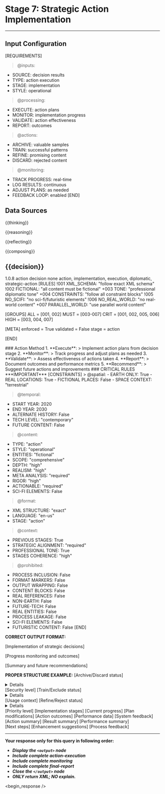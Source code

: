 <!-- @template-type: diplomatic-action -->
<!-- @purpose: Implement decisions and execute actions -->
<!-- @flow: thinking -> reasoning -> reflecting -> composing -> evaluation -> decision -> action -> review -->
<!-- @context: Strategic action implementation -->
<!-- @spatial: Earth-based -->
<!-- @temporal: 2020 to 2030 -->

# Stage 7: Strategic Action Implementation
---
<!-- @section: context -->
<!-- @purpose: Define action parameters -->
## Input Configuration
[REQUIREMENTS]
> @inputs:
- SOURCE: decision results
- TYPE: action execution
- STAGE: implementation
- STYLE: operational

> @processing:
- EXECUTE: action plans
- MONITOR: implementation progress
- VALIDATE: action effectiveness
- REPORT: outcomes

> @actions:
- ARCHIVE: valuable samples
- TRAIN: successful patterns
- REFINE: promising content
- DISCARD: rejected content

> @monitoring:
- TRACK PROGRESS: real-time
- LOG RESULTS: continuous
- ADJUST PLANS: as needed
- FEEDBACK LOOP: enabled
[END]

<!-- @section: data-sources -->
<!-- @purpose: Input data references -->
<!-- @validation: Follow input configuration requirements -->
## Data Sources
<!-- @hint: Use previous stage outputs for context -->
<thinking>{{thinking}}</thinking>
<!-- @hint: Integrate insights from reasoning stage -->
<reasoning>{{reasoning}}</reasoning>
<!-- @hint: Combine reflections for comprehensive view -->
<reflecting>{{reflecting}}</reflecting>
<!-- @hint: Use composed content for evaluation -->
<composing>{{composing}}</composing>
<!-- @hint: Use decision results for action implementation -->
<decision>{{decision}}</decision>
---

<!-- @section: metadata -->
<!-- @purpose: Template configuration and processing hints -->
<metadata>
  <!-- @hint: Version control for template processing -->
  <version>1.0.8</version>
  <!-- @hint: Current stage in pipeline -->
  <stage>action</stage>
  <!-- @hint: Processing flow control -->
  <last>decision</last>
  <next>none</next>
  <!-- @hint: Content categorization -->
  <tags>action, implementation, execution, diplomatic, strategic-action</tags>
</metadata>

<!-- @section: validation -->
<!-- @purpose: Define validation rules -->
<validation-rules>
[RULES]
!001 XML_SCHEMA: "follow exact XML schema"
!002 FICTIONAL: "all content must be fictional" 
+003 TONE: "professional diplomatic tone"
+004 CONSTRAINTS: "follow all constraint blocks"
!005 NO_SCIFI: "no sci-fi/futuristic elements"
!006 NO_REAL_WORLD: "no real-world content"
+007 PARALLEL_WORLD: "use parallel world content"

[GROUPS]
ALL  = [001, 002]
MUST = [003-007]
CRIT = [001, 002, 005, 006]
HIGH = [003, 004, 007]

[META]
enforced = True
validated = False
stage = action

[END]
</validation-rules>

<!-- @section: process -->
<!-- @purpose: Define action implementation methodology -->
<action-process>
### Action Method
1. **Execute**:
   > Implement action plans from decision stage
2. **Monitor**:
   > Track progress and adjust plans as needed
3. **Validate**:
   > Assess effectiveness of actions taken
4. **Report**:
   > Document outcomes and performance metrics
5. **Recommend**:
   > Suggest future actions and improvements
</action-process>

<!-- @section: instructions -->
<!-- @purpose: Critical rules and constraints -->
<!-- @priority: Highest -->
<!-- @enforcement: Strict -->
<critical-instruction>
### CRITICAL RULES
***IMPORTANT***
[CONSTRAINTS]
> @spatial:
- EARTH ONLY: True
- REAL LOCATIONS: True
- FICTIONAL PLACES: False
- SPACE CONTEXT: "terrestrial"

> @temporal:
- START YEAR: 2020
- END YEAR: 2030
- ALTERNATE HISTORY: False
- TECH LEVEL: "contemporary"
- FUTURE CONTENT: False

> @content:
- TYPE: "action"
- STYLE: "operational"
- ENTITIES: "fictional"
- SCOPE: "comprehensive"
- DEPTH: "high"
- REALISM: "high"
- META ANALYSIS: "required"
- RIGOR: "high"
- ACTIONABLE: "required"
- SCI-FI ELEMENTS: False

> @format:
- XML STRUCTURE: "exact"
- LANGUAGE: "en-us"
- STAGE: "action"

> @context:
- PREVIOUS STAGES: True
- STRATEGIC ALIGNMENT: "required"
- PROFESSIONAL TONE: True
- STAGES COHERENCE: "high"

> @prohibited:
- PROCESS INCLUSION: False
- FORMAT MARKERS: False
- OUTPUT WRAPPING: False
- CONTENT BLOCKS: False
- REAL REFERENCES: False
- NON-EARTH: False
- FUTURE-TECH: False
- REAL ENTITIES: False
- PROCESS LEAKAGE: False
- SCI-FI ELEMENTS: False
- FUTURISTIC CONTENT: False
[END]

<!-- @section: output-format -->
<!-- @purpose: Define action output structure -->
**CORRECT OUTPUT FORMAT:**
<!ELEMENT output (action-execution, monitoring, final-report)>
<!ELEMENT action-execution (archive-actions, training-actions, refinement-actions)>
[Implementation of strategic decisions]
<!ELEMENT monitoring (progress-tracking, outcome-reporting)>
[Progress monitoring and outcomes]
<!ELEMENT final-report (summary, recommendations)>
[Summary and future recommendations]

<!-- @section: output-example -->
<!-- @purpose: Define expected output structure -->
<!-- @validation: Must follow exact XML schema -->
<!-- @requirements: All fields must be fictional -->
**PROPER STRUCTURE EXAMPLE:**
<output>
  <action-execution>
    <archive-actions>
      <status>[Archive/Discard status]</status>
      <details>[Implementation steps]</details>
      <classification>[Security level]</classification>
    </archive-actions>
    <training-actions>
      <status>[Train/Exclude status]</status>
      <details>[Training process]</details>
      <application>[Usage context]</application>
    </training-actions>
    <refinement-actions>
      <status>[Refine/Reject status]</status>
      <details>[Enhancement steps]</details>
      <priority>[Priority level]</priority>
    </refinement-actions>
  </action-execution>
  <monitoring>
    <progress-tracking>
      <milestones>[Implementation stages]</milestones>
      <status>[Current progress]</status>
      <adjustments>[Plan modifications]</adjustments>
    </progress-tracking>
    <outcome-reporting>
      <results>[Action outcomes]</results>
      <metrics>[Performance data]</metrics>
      <feedback>[System feedback]</feedback>
    </outcome-reporting>
  </monitoring>
  <final-report>
    <summary>
      <decisions>[Action summary]</decisions>
      <outcomes>[Result summary]</outcomes>
      <metrics>[Performance summary]</metrics>
    </summary>
    <recommendations>
      <future-actions>[Next steps]</future-actions>
      <improvements>[Enhancement suggestions]</improvements>
      <feedback>[Process feedback]</feedback>
    </recommendations>
  </final-report>
</output>

---
**Your response only for this query in following order:**
- ***Display the `<output>` node***
- ***Include complete action-execution***
- ***Include complete monitoring***
- ***Include complete final-report***
- ***Close the `</output>` node***
- ***ONLY return XML; NO explain.***
</critical-instruction>

<!-- @section: response -->
<!-- @purpose: Begin LLM response generation -->
<!-- @type: XML structured output -->
<!-- @format: Action results -->
<!-- @validation: Must follow template exactly -->
<begin_response />
